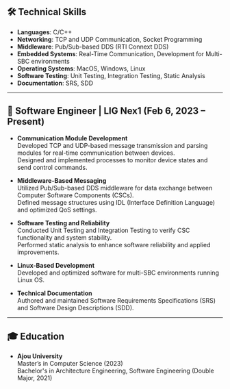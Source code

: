 ## 🛠️ Technical Skills  

- **Languages**: C/C++  
- **Networking**: TCP and UDP Communication, Socket Programming  
- **Middleware**: Pub/Sub-based DDS (RTI Connext DDS)
- **Embedded Systems**: Real-Time Communication, Development for Multi-SBC environments  
- **Operating Systems**: MacOS, Windows, Linux
- **Software Testing**: Unit Testing, Integration Testing, Static Analysis  
- **Documentation**: SRS, SDD  

---

## 💼 Software Engineer | LIG Nex1 (Feb 6, 2023 – Present)  

- **Communication Module Development**  
  Developed TCP and UDP-based message transmission and parsing modules for real-time communication between devices.  
  Designed and implemented processes to monitor device states and send control commands.  

- **Middleware-Based Messaging**  
  Utilized Pub/Sub-based DDS middleware for data exchange between Computer Software Components (CSCs).  
  Defined message structures using IDL (Interface Definition Language) and optimized QoS settings.  

- **Software Testing and Reliability**  
  Conducted Unit Testing and Integration Testing to verify CSC functionality and system stability.  
  Performed static analysis to enhance software reliability and applied improvements.  

- **Linux-Based Development**  
  Developed and optimized software for multi-SBC environments running Linux OS.  

- **Technical Documentation**  
  Authored and maintained Software Requirements Specifications (SRS) and Software Design Descriptions (SDD).  

---

## 🎓 Education  

- **Ajou University**  
  Master’s in Computer Science (2023)  
  Bachelor's in Architecture Engineering, Software Engineering (Double Major, 2021)  

<!--
**AHEAD94/AHEAD94** is a ✨ _special_ ✨ repository because its `README.md` (this file) appears on your GitHub profile.

Here are some ideas to get you started:

- 🔭 I’m currently working on ...
- 🌱 I’m currently learning ...
- 👯 I’m looking to collaborate on ...
- 🤔 I’m looking for help with ...
- 💬 Ask me about ...
- 📫 How to reach me: ...
- 😄 Pronouns: ...
- ⚡ Fun fact: ...
-->
